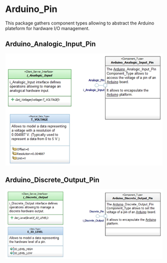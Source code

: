# Arduino_Pin
This package gathers component types allowing to abstract the Arduino plateform for hardware I/O management.

## Arduino_Analogic_Input_Pin
![](/doc/CD_Arduino_Analogic_Input_Pin.jpg)

## Arduino_Discrete_Output_Pin
![](/doc/CD_Arduino_Discrete_Output_Pin.jpg)
